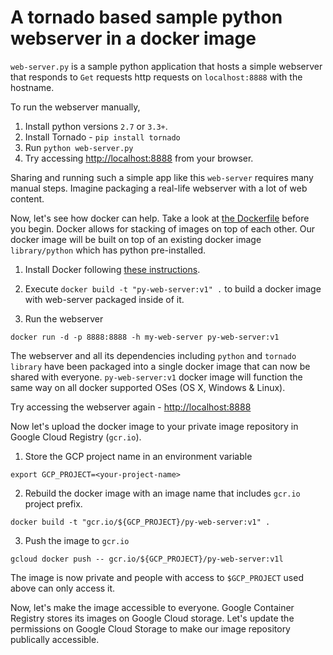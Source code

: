 # A tornado based sample python webserver in a docker image

`web-server.py` is a sample python application that hosts a simple webserver that responds to `Get` requests http requests on `localhost:8888` with the hostname.

To run the webserver manually,

1. Install python versions `2.7` or `3.3+`.
2. Install Tornado - `pip install tornado`
3. Run `python web-server.py`
4. Try accessing <a href="http://localhost:8888/" target="_blank">http://localhost:8888</a> from your browser.

Sharing and running such a simple app like this `web-server` requires many manual steps.
Imagine packaging a real-life webserver with a lot of web content.

Now, let's see how docker can help.
Take a look at [the Dockerfile](./Dockerfile) before you begin.
Docker allows for stacking of images on top of each other.
Our docker image will be built on top of an existing docker image `library/python` which has python pre-installed.

1. Install Docker following [these instructions](https://docs.docker.com/engine/installation/).

2. Execute `docker build -t "py-web-server:v1" .` to build a docker image with web-server packaged inside of it.

3. Run the webserver
```shell
docker run -d -p 8888:8888 -h my-web-server py-web-server:v1
```

The webserver and all its dependencies including `python` and `tornado library` have been packaged into a single docker image that can now be shared with everyone.
`py-web-server:v1` docker image will function the same way on all docker supported OSes (OS X, Windows & Linux).

Try accessing the webserver again - <a href="http://localhost:8888/" target="_blank">http://localhost:8888</a>

Now let's upload the docker image to your private image repository in Google Cloud Registry (`gcr.io`).

1. Store the GCP project name in an environment variable
```shell
export GCP_PROJECT=<your-project-name>
```

2. Rebuild the docker image with an image name that includes `gcr.io` project prefix.
```shell
docker build -t "gcr.io/${GCP_PROJECT}/py-web-server:v1" .
```

3. Push the image to `gcr.io`
```shell
gcloud docker push -- gcr.io/${GCP_PROJECT}/py-web-server:v1l
```

The image is now private and people with access to `$GCP_PROJECT` used above can only access it.

Now, let's make the image accessible to everyone.
Google Container Registry stores its images on Google Cloud storage.
Let's update the permissions on Google Cloud Storage to make our image repository publically accessible.

```shell
